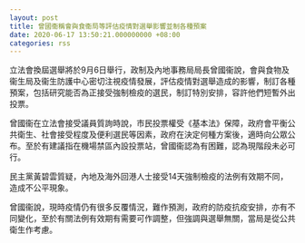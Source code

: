 ```yaml
---
layout: post
title: 曾國衞稱會與食衞局等評估疫情對選舉影響並制各種預案
date: 2020-06-17 13:50:21.000000000 +08:00
categories: rss
---
```


立法會換屆選舉將於9月6日舉行，政制及內地事務局局長曾國衞說，會與食物及衞生局及衞生防護中心密切注視疫情發展，評估疫情對選舉造成的影響，制訂各種預案，包括研究能否為正接受強制檢疫的選民，制訂特別安排，容許他們短暫外出投票。

曾國衞在立法會接受議員質詢時說，市民投票權受《基本法》保障，政府會平衡公共衛生、社會接受程度及便利選民等因素，政府在決定何種方案後，適時向公眾公布。至於有建議指在機場禁區內設投票站，曾國衞認為有困難，認為現階段未必可行。

民主黨黃碧雲質疑，內地及海外回港人士接受14天強制檢疫的法例有效期不同，造成不公平現象。

曾國衞說，現時疫情仍有很多反覆情況，難作預測，政府的防疫抗疫安排，亦有不同變化，至於有關法例有效期有需要可作調整，但強調與選舉無關，當局是從公共衛生作考慮。
